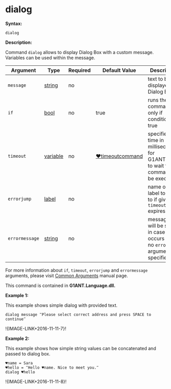 # dialog

**Syntax:**

```G1ANT
dialog  

```

**Description:**

Command `dialog` allows to display Dialog Box with a custom message. Variables can be used within the message.

| Argument | Type | Required | Default Value | Description |
| -------- | ---- | -------- | ------------- | ----------- |
|`message`| [string](https://github.com/G1ANT-Robot/G1ANT.Manual/blob/master/G1ANT-Language/Structures/bool.md) | no |  | text to be displayed in Dialog Box |
|`if`| [bool](https://github.com/G1ANT-Robot/G1ANT.Manual/blob/master/G1ANT-Language/Structures/bool.md) | no | true | runs the command only if condition is true |
|`timeout`| [variable](https://github.com/G1ANT-Robot/G1ANT.Manual/blob/master/G1ANT-Language/Special-Characters/variable.md) | no | [♥timeoutcommand](https://github.com/G1ANT-Robot/G1ANT.Manual/blob/master/G1ANT-Language/Variables/Special-Variables.md)  | specifies time in milliseconds for G1ANT.Robot to wait for the command to be executed |
|`errorjump`| [label](https://github.com/G1ANT-Robot/G1ANT.Manual/blob/master/G1ANT-Language/Structures/bool.md) | no | | name of the label to jump to if given `timeout` expires |
|`errormessage`| [string](https://github.com/G1ANT-Robot/G1ANT.Manual/blob/master/G1ANT-Language/Structures/bool.md) | no |  | message that will be shown in case error occurs and no `errorjump` argument is specified |

For more information about `if`, `timeout`, `errorjump` and `errormessage` arguments, please visit [Common Arguments](https://github.com/G1ANT-Robot/G1ANT.Manual/blob/master/G1ANT-Language/Common-Arguments.md)  manual page.

This command is contained in **G1ANT.Language.dll.**

**Example 1:**

This example shows simple dialog with provided text.

```G1ANT
dialog message ‴Please select correct address and press SPACE to continue‴

```

!{IMAGE-LINK+2016-11-11-7}! 

**Example 2:**

This example shows how simple string values can be concatenated and passed to dialog box.

```G1ANT
♥name = Sara
♥hello = ‴Hello ♥name. Nice to meet you.‴
dialog ♥hello

```

!{IMAGE-LINK+2016-11-11-8}!